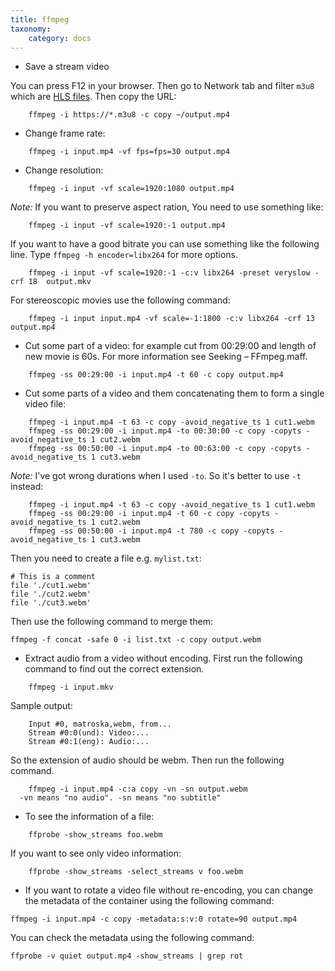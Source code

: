```yaml
---
title: ffmpeg
taxonomy:
    category: docs
---
```


* Save a stream video

You can press F12 in your browser. Then go to Network tab and filter `m3u8` which are [HLS files](https://en.wikipedia.org/wiki/HTTP_Live_Streaming). Then copy the URL:

```
    ffmpeg -i https://*.m3u8 -c copy ~/output.mp4
```

* Change frame rate:
```
    ffmpeg -i input.mp4 -vf fps=fps=30 output.mp4
```    
* Change resolution:
```
    ffmpeg -i input -vf scale=1920:1080 output.mp4
```    
  *Note:* If you want to preserve aspect ration, You need to use something like:
```
    ffmpeg -i input -vf scale=1920:-1 output.mp4
```    
  If you want to have a good bitrate you can use something like the following line.
  Type `ffmpeg -h encoder=libx264` for more options.
```  
    ffmpeg -i input -vf scale=1920:-1 -c:v libx264 -preset veryslow -crf 18  output.mkv
```    
  For stereoscopic movies use the following command:
```  
    ffmpeg -i input input.mp4 -vf scale=-1:1800 -c:v libx264 -crf 13  output.mp4
```    
* Cut some part of a video:
    for example cut from 00:29:00 and length of new movie is 60s. For more
    information see Seeking – FFmpeg.maff.
```    
    ffmpeg -ss 00:29:00 -i input.mp4 -t 60 -c copy output.mp4
```    
* Cut some parts of a video and them concatenating them to form a single video file:
```
    ffmpeg -i input.mp4 -t 63 -c copy -avoid_negative_ts 1 cut1.webm
    ffmpeg -ss 00:29:00 -i input.mp4 -to 00:30:00 -c copy -copyts -avoid_negative_ts 1 cut2.webm
    ffmpeg -ss 00:50:00 -i input.mp4 -to 00:63:00 -c copy -copyts -avoid_negative_ts 1 cut3.webm
```
*Note:* I've got wrong durations when I used `-to`. So it's better to use `-t` instead:
```
    ffmpeg -i input.mp4 -t 63 -c copy -avoid_negative_ts 1 cut1.webm
    ffmpeg -ss 00:29:00 -i input.mp4 -t 60 -c copy -copyts -avoid_negative_ts 1 cut2.webm
    ffmpeg -ss 00:50:00 -i input.mp4 -t 780 -c copy -copyts -avoid_negative_ts 1 cut3.webm
```
Then you need to create a file e.g. `mylist.txt`:
```
# This is a comment
file './cut1.webm'
file './cut2.webm'
file './cut3.webm'
```
Then use the following command to merge them:
```
ffmpeg -f concat -safe 0 -i list.txt -c copy output.webm
```
* Extract audio from a video without encoding. First run the following
  command to find out the correct extension.
```  
    ffmpeg -i input.mkv
```    
  Sample output:
```  
    Input #0, matroska,webm, from...
    Stream #0:0(und): Video:...
    Stream #0:1(eng): Audio:...
```

  So the extension of audio should be webm. Then run the following command.   
```  
    ffmpeg -i input.mp4 -c:a copy -vn -sn output.webm
  -vn means "no audio". -sn means "no subtitle"
```

* To see the information of a file:
```
    ffprobe -show_streams foo.webm
```    
  If you want to see only video information:
```  
    ffprobe -show_streams -select_streams v foo.webm
```    
* If you want to rotate a video file without re-encoding, you can change the metadata of the container using the following command:

```
ffmpeg -i input.mp4 -c copy -metadata:s:v:0 rotate=90 output.mp4
```
You can check the metadata using the following command:
```
ffprobe -v quiet output.mp4 -show_streams | grep rot
```
